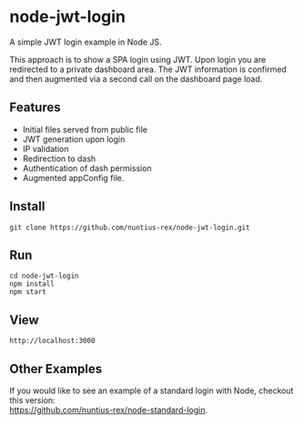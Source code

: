# node-jwt-login
A simple JWT login example in Node JS.

<p>This approach is to show a SPA login using JWT. Upon login you are redirected to a private dashboard area.
The JWT information is confirmed and then augmented via a second call on the dashboard page load.</p>

## Features
<p>
  <ul>
    <li>Initial files served from public file</li>
    <li>JWT generation upon login</li>
    <li>IP validation</li>
    <li>Redirection to dash</li>
    <li>Authentication of dash permission</li>
    <li>Augmented appConfig file.</li>  
  </ul>  
</p>

## Install
```
git clone https://github.com/nuntius-rex/node-jwt-login.git
```

## Run
```
cd node-jwt-login
npm install
npm start
```

## View
```
http://localhost:3000
```

## Other Examples

<p>If you would like to see an example of a standard login with Node, checkout this version: <br>
<a href="https://github.com/nuntius-rex/node-standard-login">https://github.com/nuntius-rex/node-standard-login</a>.
</p>
